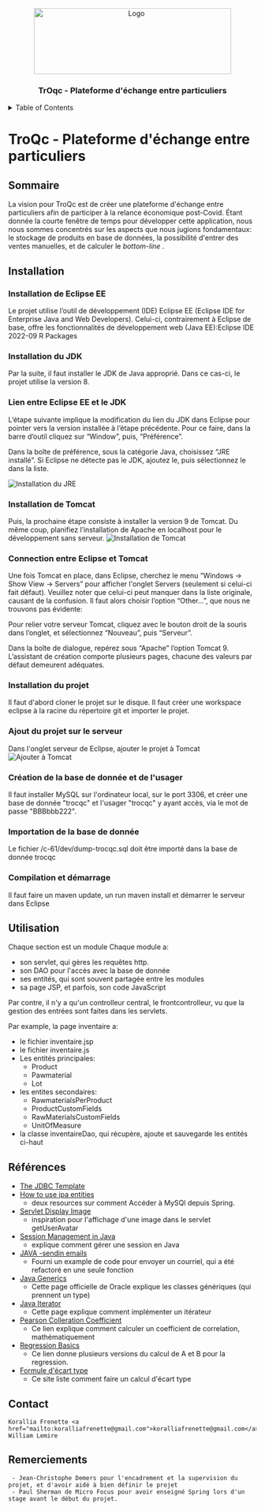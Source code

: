 
<div align="center">

  <img src="troqcLogoBlue400p.png" alt="Logo" width="400" height="134">


  <h3 align="center">TrOqc - Plateforme d'échange entre particuliers</h3>
</div>

<details>
  <summary>Table of Contents</summary>
  <ol>
    <li><a href="#sommaire">Sommaire</a></li>
    <li><a href="#installation">Installation</a></li>
    <li><a href="#utilisation">Utilisation</a></li> 
    <li><a href="#références">Références</a></li>
    <li><a href="#contact">Contact</a></li>
    <li><a href="#remerciements">Remerciements</a></li>
    <li><a href="#licence">Licence</a></li>
  </ol>
</details>


# TroQc - Plateforme d'échange entre particuliers

## Sommaire

La vision pour TroQc est de créer une plateforme d'échange entre particuliers afin de participer à la relance économique post-Covid. Étant donnée la courte fenêtre de temps pour développer cette application, nous nous sommes concentrés sur les aspects que nous jugions fondamentaux: le stockage de produits en base de données, la possibilité d'entrer des ventes manuelles, et de calculer le <i> bottom-line </i>. 
    
## Installation

### Installation de Eclipse EE
Le projet utilise l’outil de développement (IDE) Eclipse EE (Eclipse IDE for Enterprise Java and Web Developers). Celui-ci, contrairement à Eclipse de base, offre les fonctionnalités de développement web (Java EE):Eclipse IDE 2022-09 R Packages
### Installation du JDK
Par la suite, il faut installer le JDK de Java approprié. Dans ce cas-ci, le projet utilise la version 8. 

### Lien entre Eclipse EE et le JDK
L’étape suivante implique la modification du lien du JDK dans Eclipse pour pointer vers la version installée à l’étape précédente.
Pour ce faire, dans la barre d’outil cliquez sur “Window”, puis, “Préférence”.

Dans la boîte de préférence, sous la catégorie Java, choisissez “JRE installé”. Si Eclipse ne détecte pas le JDK, ajoutez le, puis sélectionnez le dans la liste. 

  <img src="readmeimages/jre.png" alt="Installation du JRE">

### Installation de Tomcat
Puis, la  prochaine étape consiste à installer la version 9 de Tomcat. Du même coup, planifiez l’installation de Apache en localhost pour le développement sans serveur.
  <img src="readmeimages/tomcat.png" alt="Installation de Tomcat" >

### Connection entre Eclipse et Tomcat
Une fois Tomcat en place, dans Eclipse, cherchez le menu “Windows -> Show View -> Servers” pour afficher l'onglet Servers (seulement si celui-ci fait défaut). Veuillez noter que celui-ci peut manquer dans la liste originale, causant de la confusion. Il faut alors choisir l’option “Other…”, que nous ne trouvons pas évidente:

Pour relier votre serveur Tomcat, cliquez avec le bouton droit de la souris dans l’onglet, et sélectionnez “Nouveau”, puis “Serveur”.

Dans la boîte de dialogue, repérez sous “Apache” l’option Tomcat 9. L’assistant de création comporte plusieurs pages, chacune des valeurs par défaut demeurent adéquates.

### Installation du projet
Il faut d'abord cloner le projet sur le disque. 
Il faut créer une workspace eclipse à la racine du répertoire git et importer le projet.

### Ajout du projet sur le serveur
Dans l'onglet serveur de Eclipse, ajouter le projet à Tomcat
  <img src="readmeimages/add.png" alt="Ajouter à Tomcat" >


### Création de la base de donnée et de l'usager
Il faut installer MySQL sur l'ordinateur local, sur le port 3306, et créer une base de donnée "trocqc" et l'usager "trocqc" y ayant accès, via le mot de passe "BBBbbb222".

### Importation de la base de donnée
Le fichier /c-61/dev/dump-trocqc.sql doit être importé dans la base de donnée trocqc

### Compilation et démarrage
Il faut faire un maven update, un run maven install et démarrer le serveur dans Eclipse

    
## Utilisation

Chaque section est un module
Chaque module a:
- son servlet, qui gères les requêtes http.
- son DAO pour l'accès avec la base de donnée
- ses entités, qui sont souvent partagée entre les modules
- sa page JSP, et parfois, son code JavaScript

Par contre, il n'y a qu'un controlleur central, le frontcontrolleur, vu que la gestion des entrées sont faites dans les servlets.

Par example, la page inventaire a:
- le fichier inventaire.jsp
- le fichier inventaire.js
- Les entités principales:
  - Product
  - Pawmaterial
  - Lot
- les entites secondaires:
  - RawmaterialsPerProduct
  - ProductCustomFields
  - RawMaterialsCustomFields
  - UnitOfMeasure
- la classe inventaireDao, qui récupère, ajoute et sauvegarde les entités ci-haut

    
## Références
- <a href="https://www.baeldung.com/spring-jdbc-jdbctemplate">The JDBC Template</a>
- <a href="https://www.baeldung.com/jpa-entities">How to use jpa entities</a>
  - deux resources sur comment Accéder à MySQl depuis Spring.
- <a href="https://www.geeksforgeeks.org/servlet-display-image/">Servlet Display Image</a>
	- inspiration pour l'affichage d'une image dans le servlet getUserAvatar
- <a href="https://www.digitalocean.com/community/tutorials/java-session-management-servlet-httpsession-url-rewriting">Session Management in Java</a>
  - explique comment gérer une session en Java
- <a href="https://www.tutorialspoint.com/java/java_sending_email.htm">JAVA -sendin emails</a>
	- Fourni un example de code pour envoyer un courriel, qui a été refactoré en une seule fonction
- <a href="https://docs.oracle.com/javase/tutorial/java/generics/types.html">Java Generics</a>
	- Cette page officielle de Oracle explique les classes génériques (qui prennent un type)
-	<a href="https://www.w3schools.com/java/java_iterator.asp">Java Iterator</a>
	- Cette page explique comment implémenter un itérateur
- <a href="https://en.wikipedia.org/wiki/Pearson_correlation_coefficient">Pearson Colleration Coefficient</a>
	- Ce lien explique comment calculer un coefficient de correlation, mathématiquement
- <a href="http://faculty.cas.usf.edu/mbrannick/regression/Part3/RegBasics.html">Regression Basics</a>
	- Ce lien donne plusieurs versions du calcul de A et B pour la regression. 
- <a href="https://www.mathsisfun.com/data/standard-deviation-formulas.html">Formule d'écart type</a>
	- Ce site liste comment faire un calcul d'écart type
    
## Contact
    Korallia Frenette <a href="mailto:koralliafrenette@gmail.com">koralliafrenette@gmail.com</a>
    William Lemire

    
## Remerciements
     - Jean-Christophe Demers pour l'encadrement et la supervision du projet, et d'avoir aidé à bien définir le projet
     - Paul Sherman de Micro Focus pour avoir enseigné Spring lors d'un stage avant le début du projet.
